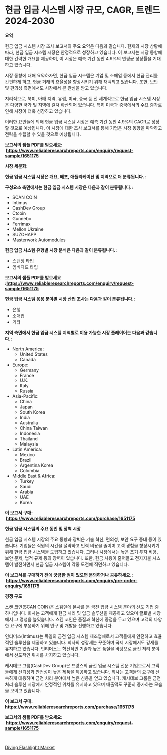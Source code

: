 <p><h1>현금 입금 시스템 시장 규모, CAGR, 트렌드 2024-2030</h1></p><p><strong>요약</strong></p>
<p><p>현금 입금 시스템 시장 조사 보고서의 주요 요약은 다음과 같습니다. 현재의 시장 상황에 따라, 현금 입금 시스템 시장은 안정적으로 성장하고 있습니다. 이 보고서는 시장 동향에 대한 간략한 개요를 제공하며, 이 시장은 예측 기간 동안 4.9%의 연평균 성장률을 기대하고 있습니다.</p><p>시장 동향에 대해 요약하자면, 현금 입금 시스템은 기업 및 소매업 등에서 현금 관리를 간편하게 하고, 현금 거래의 효율성을 향상시키기 위해 채택되고 있습니다. 또한, 보안 및 편의성 측면에서도 시장에서 큰 관심을 받고 있습니다.</p><p>지리적으로, 북미, 아태 지역, 유럽, 미국, 중국 등 전 세계적으로 현금 입금 시스템 시장은 다양한 국가 및 지역에 걸쳐 확산되어 있습니다. 특히 미국과 중국에서의 수요 증가로 인해 시장이 더욱 성장하고 있습니다. </p><p>이러한 요인들에 의해 현금 입금 시스템 시장은 예측 기간 동안 4.9%의 CAGR로 성장할 것으로 예상됩니다. 이 시장에 대한 조사 보고서를 통해 기업은 시장 동향을 파악하고 전략을 수립할 수 있을 것으로 예상됩니다.</p></p>
<p><strong>보고서의 샘플 PDF를 받으세요: &nbsp;<a href="https://www.reliableresearchreports.com/enquiry/request-sample/1651175">https://www.reliableresearchreports.com/enquiry/request-sample/1651175</a></strong></p>
<p><strong>시장 세분화:</strong></p>
<p><strong> 현금 입금 시스템 시장은 개요, 배포, 애플리케이션 및 지역으로 더 분류됩니다. :</strong></p>
<p><strong>구성요소 측면에서는 현금 입금 시스템 시장은 다음과 같이 분류됩니다.:</strong></p>
<p><ul><li>SCAN COIN</li><li>Intimus</li><li>CashDev Group</li><li>Ctcoin</li><li>Gunnebo</li><li>Ferrimax</li><li>Mellon Ukraine</li><li>SUZOHAPP</li><li>Masterwork Automodules</li></ul></p>
<p><strong> 현금 입금 시스템 유형별 시장 분석은 다음과 같이 분류됩니다.:</strong></p>
<p><ul><li>스탠딩 타입</li><li>임베디드 타입</li></ul></p>
<p><strong>보고서의 샘플 PDF를 받으세요 :<a href="https://www.reliableresearchreports.com/enquiry/request-sample/1651175">https://www.reliableresearchreports.com/enquiry/request-sample/1651175</a></strong></p>
<p><strong> 현금 입금 시스템 응용 분야별 시장 산업 조사는 다음과 같이 분류됩니다.:</strong></p>
<p><ul><li>은행</li><li>소매업</li><li>기타</li></ul></p>
<p><strong>지역 측면에서 현금 입금 시스템 지역별로 이용 가능한 시장 플레이어는 다음과 같습니다.:</strong></p>
<p><ul>
    <li>
        North America:
        <ul>
            <li>United States</li>
            <li>Canada</li>
        </ul>
    </li>
    <li>
        Europe:
        <ul>
            <li>Germany</li>
            <li>France</li>
            <li>U.K.</li>
            <li>Italy</li>
            <li>Russia</li>
        </ul>
    </li>
    <li>
        Asia-Pacific:
        <ul>
            <li>China</li>
            <li>Japan</li>
            <li>South Korea</li>
            <li>India</li>
            <li>Australia</li>
            <li>China Taiwan</li>
            <li>Indonesia</li>
            <li>Thailand</li>
            <li>Malaysia</li>
        </ul>
    </li>
    <li>
        Latin America:
        <ul>
            <li>Mexico</li>
            <li>Brazil</li>
            <li>Argentina Korea</li>
            <li>Colombia</li>
        </ul>
    </li>
    <li>
        Middle East & Africa:
        <ul>
            <li>Turkey</li>
            <li>Saudi</li>
            <li>Arabia</li>
            <li>UAE</li>
            <li>Korea</li>
        </ul>
    </li>
    </ul></p>
<p><strong>이 보고서 구매: &nbsp;<a href="https://www.reliableresearchreports.com/purchase/1651175">https://www.reliableresearchreports.com/purchase/1651175</a></strong></p>
<p><strong>현금 입금 시스템의 주요 동인 및 장벽 시장</strong></p>
<p><p>현금 입금 시스템 시장의 주요 동향과 장벽은 기술 혁신, 편의성, 보안 요구 증대 등이 있습니다. 기업들은 직원의 시간을 절약하고 인력 비용을 줄이며 고객 경험을 향상시키기 위해 현금 입금 시스템을 도입하고 있습니다. 그러나 시장에서는 높은 초기 투자 비용, 보안 문제, 법적 규제 등의 장벽이 있습니다. 또한, 현금 사용이 줄어들고 전자지불 시스템이 발전하면서 현금 입금 시스템이 각종 도전에 직면하고 있습니다.</p></p>
<p><strong>이 보고서를 구매하기 전에 궁금한 점이 있으면 문의하거나 공유하세요.: &nbsp;<a href="https://www.reliableresearchreports.com/enquiry/pre-order-enquiry/1651175">https://www.reliableresearchreports.com/enquiry/pre-order-enquiry/1651175</a></strong></p>
<p><strong>경쟁 구도</strong></p>
<p><p>스캔 코인(SCAN COIN)은 스웨덴에 본사를 둔 금전 입금 시스템 분야의 선도 기업 중 하나입니다. 회사는 고객에게 현금 처리 및 입금 솔루션을 제공하고 있으며 글로벌 시장에서 그 명성을 높였습니다. 스캔 코인은 품질과 혁신에 중점을 두고 있으며 고객의 다양한 요구에 부응하기 위해 연구 및 개발을 진행하고 있습니다.</p><p>인티머스(Intimus)는 독일의 금전 입금 시스템 제조업체로서 고객들에게 안전하고 효율적인 솔루션을 제공하고 있습니다. 회사의 성장세는 꾸준하며 국제 시장에서도 강세를 유지하고 있습니다. 인티머스는 혁신적인 기술과 높은 품질을 바탕으로 금전 처리 분야에서 선도적인 위치를 차지하고 있습니다.</p><p>캐시데브 그룹(CashDev Group)은 프랑스의 금전 입금 시스템 전문 기업으로서 고객들에게 신뢰성과 안전성이 높은 제품을 제공하고 있습니다. 회사는 고객들의 요구에 신속하게 대응하며 금전 처리 분야에서 높은 신용을 얻고 있습니다. 캐시데브 그룹은 금전 처리 솔루션 시장에서 안정적인 위치를 유지하고 있으며 매출액도 꾸준히 증가하는 모습을 보이고 있습니다.</p></p>
<p><strong>이 보고서 구매: &nbsp; <a href="https://www.reliableresearchreports.com/purchase/1651175">https://www.reliableresearchreports.com/purchase/1651175</a></strong></p>
<p><strong>보고서의 샘플 PDF를 받으세요: &nbsp;<a href="https://www.reliableresearchreports.com/enquiry/request-sample/1651175">https://www.reliableresearchreports.com/enquiry/request-sample/1651175</a></strong><strong></strong></p>
<p>&nbsp;</p>
<p><p><a href="https://github.com/RichRobinson5/Market-Research-Report-List-4/blob/main/diving-flashlight-market.md">Diving Flashlight Market</a></p></p>